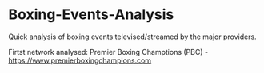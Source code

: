 # Boxing-Events-Analysis

Quick analysis of boxing events televised/streamed by the major providers.


Firtst network analysed: Premier Boxing Champtions (PBC) - https://www.premierboxingchampions.com
